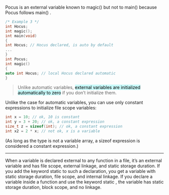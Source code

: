 Pocus is an external variable known to magic() but not to main() because Pocus
follows main() .
```c
/* Example 3 */
int Hocus;
int magic();
int main(void)
{
int Hocus; // Hocus declared, is auto by default
...
}
int Pocus;
int magic()
{
auto int Hocus; // local Hocus declared automatic
}
```

>Unlike automatic variables, <mark style="background: #ABF7F7A6;">external variables are initialized automatically to zero</mark> if you don’t initialize them. 

Unlike the case for automatic variables,
you can use only constant expressions to initialize file scope variables:
```c
int x = 10; // ok, 10 is constant
int y = 3 + 20; // ok, a constant expression
size_t z = sizeof(int); // ok, a constant expression
int x2 = 2 * x; // not ok, x is a variable
```
(As long as the type is not a variable array, a sizeof expression is considered a constant expression.)


---
When a variable is declared external to any function in a file, it’s an external variable and has
file scope, external linkage, and static storage duration. If you add the keyword static to such
a declaration, you get a variable with static storage duration, file scope, and internal linkage.
If you declare a variable inside a function and use the keyword static , the variable has static
storage duration, block scope, and no linkage.